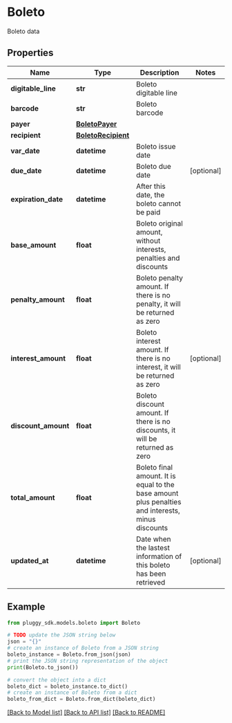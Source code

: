 # Boleto

Boleto data

## Properties

Name | Type | Description | Notes
------------ | ------------- | ------------- | -------------
**digitable_line** | **str** | Boleto digitable line | 
**barcode** | **str** | Boleto barcode | 
**payer** | [**BoletoPayer**](BoletoPayer.md) |  | 
**recipient** | [**BoletoRecipient**](BoletoRecipient.md) |  | 
**var_date** | **datetime** | Boleto issue date | 
**due_date** | **datetime** | Boleto due date | [optional] 
**expiration_date** | **datetime** | After this date, the boleto cannot be paid | 
**base_amount** | **float** | Boleto original amount, without interests, penalties and discounts | 
**penalty_amount** | **float** | Boleto penalty amount. If there is no penalty, it will be returned as zero | 
**interest_amount** | **float** | Boleto interest amount. If there is no interest, it will be returned as zero | [optional] 
**discount_amount** | **float** | Boleto discount amount. If there is no discounts, it will be returned as zero | 
**total_amount** | **float** | Boleto final amount. It is equal to the base amount plus penalties and interests, minus discounts | 
**updated_at** | **datetime** | Date when the lastest information of this boleto has been retrieved | [optional] 

## Example

```python
from pluggy_sdk.models.boleto import Boleto

# TODO update the JSON string below
json = "{}"
# create an instance of Boleto from a JSON string
boleto_instance = Boleto.from_json(json)
# print the JSON string representation of the object
print(Boleto.to_json())

# convert the object into a dict
boleto_dict = boleto_instance.to_dict()
# create an instance of Boleto from a dict
boleto_from_dict = Boleto.from_dict(boleto_dict)
```
[[Back to Model list]](../README.md#documentation-for-models) [[Back to API list]](../README.md#documentation-for-api-endpoints) [[Back to README]](../README.md)


